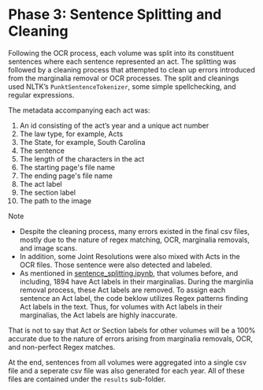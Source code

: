 # Phase 3: Sentence Splitting and Cleaning

Following the OCR process, each volume was split into its constituent sentences where each sentence represented an act. The splitting was followed by a cleaning process that attempted to clean up errors introduced from the marginalia removal or OCR processes. The split and cleanings used NLTK’s `PunktSentenceTokenizer`, some simple spellchecking, and regular expressions.

The metadata accompanying each act was:

1. An id consisting of the act’s year and a unique act number
2. The law type, for example, Acts
3. The State, for example, South Carolina
4. The sentence
5. The length of the characters in the act
6. The starting page's file name
7. The ending page's file name
8. The act label
9. The section label
10. The path to the image

Note
- Despite the cleaning process, many errors existed in the final csv files, mostly due to the nature of regex matching, OCR, marginalia removals, and image scans.
- In addition, some Joint Resolutions were also mixed with Acts in the OCR files. Those sentence were also detected and labeled.
- As mentioned in [sentence_splitting.ipynb](sentence_splitting.ipynb), that volumes before, and including, 1894 have Act labels in their marginalias. During the marginlia removal process, these Act labels are removed. To assign each sentence an Act label, the code beklow utilizes Regex patterns finding Act labels in the text. Thus, for volumes with Act labels in their marginalias, the Act labels are highly inaccurate.

That is not to say that Act or Section labels for other volumes will be a 100% accurate due to the nature of errors arising from marginalia removals, OCR, and non-perfect Regex matches.

At the end, sentences from all volumes were aggregated into a single csv file and a seperate csv file was also generated for each year. All of these files are contained under the `results` sub-folder.
